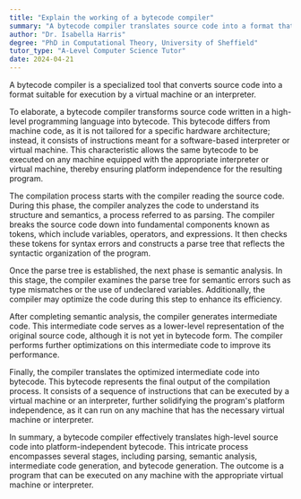 ```yaml
---
title: "Explain the working of a bytecode compiler"
summary: "A bytecode compiler translates source code into a format that can be executed by a virtual machine or interpreter."
author: "Dr. Isabella Harris"
degree: "PhD in Computational Theory, University of Sheffield"
tutor_type: "A-Level Computer Science Tutor"
date: 2024-04-21
---
```


A bytecode compiler is a specialized tool that converts source code into a format suitable for execution by a virtual machine or an interpreter.

To elaborate, a bytecode compiler transforms source code written in a high-level programming language into bytecode. This bytecode differs from machine code, as it is not tailored for a specific hardware architecture; instead, it consists of instructions meant for a software-based interpreter or virtual machine. This characteristic allows the same bytecode to be executed on any machine equipped with the appropriate interpreter or virtual machine, thereby ensuring platform independence for the resulting program.

The compilation process starts with the compiler reading the source code. During this phase, the compiler analyzes the code to understand its structure and semantics, a process referred to as parsing. The compiler breaks the source code down into fundamental components known as tokens, which include variables, operators, and expressions. It then checks these tokens for syntax errors and constructs a parse tree that reflects the syntactic organization of the program.

Once the parse tree is established, the next phase is semantic analysis. In this stage, the compiler examines the parse tree for semantic errors such as type mismatches or the use of undeclared variables. Additionally, the compiler may optimize the code during this step to enhance its efficiency.

After completing semantic analysis, the compiler generates intermediate code. This intermediate code serves as a lower-level representation of the original source code, although it is not yet in bytecode form. The compiler performs further optimizations on this intermediate code to improve its performance.

Finally, the compiler translates the optimized intermediate code into bytecode. This bytecode represents the final output of the compilation process. It consists of a sequence of instructions that can be executed by a virtual machine or an interpreter, further solidifying the program's platform independence, as it can run on any machine that has the necessary virtual machine or interpreter.

In summary, a bytecode compiler effectively translates high-level source code into platform-independent bytecode. This intricate process encompasses several stages, including parsing, semantic analysis, intermediate code generation, and bytecode generation. The outcome is a program that can be executed on any machine with the appropriate virtual machine or interpreter.
    